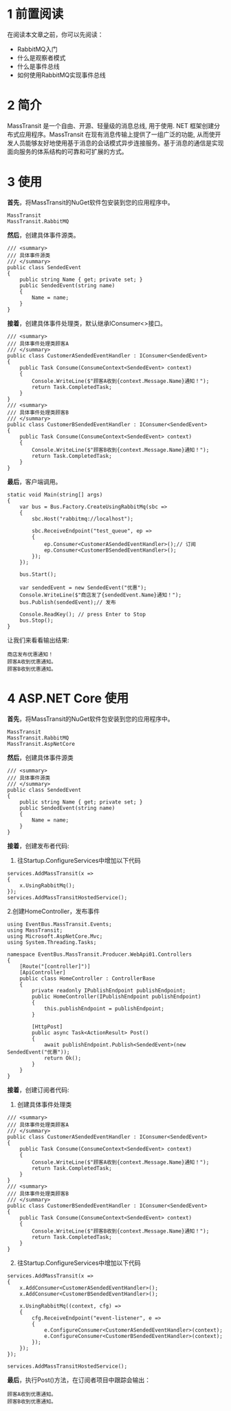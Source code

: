 # 1 前置阅读
在阅读本文章之前，你可以先阅读：
* RabbitMQ入门
* 什么是观察者模式
* 什么是事件总线
* 如何使用RabbitMQ实现事件总线

# 2 简介
MassTransit 是一个自由、开源、轻量级的消息总线, 用于使用. NET 框架创建分布式应用程序。MassTransit 在现有消息传输上提供了一组广泛的功能, 从而使开发人员能够友好地使用基于消息的会话模式异步连接服务。基于消息的通信是实现面向服务的体系结构的可靠和可扩展的方式。

# 3 使用
**首先**，将MassTransit的NuGet软件包安装到您的应用程序中。
```
MassTransit
MassTransit.RabbitMQ
```

**然后**，创建具体事件源类。
```
/// <summary>
/// 具体事件源类
/// </summary>
public class SendedEvent
{
    public string Name { get; private set; }
    public SendedEvent(string name)
    {
        Name = name;
    }
}
```

**接着**，创建具体事件处理类，默认继承IConsumer<>接口。
```
/// <summary>
/// 具体事件处理类顾客A
/// </summary>
public class CustomerASendedEventHandler : IConsumer<SendedEvent>
{
    public Task Consume(ConsumeContext<SendedEvent> context)
    {
        Console.WriteLine($"顾客A收到{context.Message.Name}通知！");
        return Task.CompletedTask;
    }
}
/// <summary>
/// 具体事件处理类顾客B
/// </summary>
public class CustomerBSendedEventHandler : IConsumer<SendedEvent>
{
    public Task Consume(ConsumeContext<SendedEvent> context)
    {
        Console.WriteLine($"顾客B收到{context.Message.Name}通知！");
        return Task.CompletedTask;
    }
}
```

**最后**，客户端调用。
```
static void Main(string[] args)
{
    var bus = Bus.Factory.CreateUsingRabbitMq(sbc =>
    {
        sbc.Host("rabbitmq://localhost");

        sbc.ReceiveEndpoint("test_queue", ep =>
        {
            ep.Consumer<CustomerASendedEventHandler>();// 订阅
            ep.Consumer<CustomerBSendedEventHandler>();
        });
    });

    bus.Start();

    var sendedEvent = new SendedEvent("优惠");
    Console.WriteLine($"商店发了{sendedEvent.Name}通知！");
    bus.Publish(sendedEvent);// 发布

    Console.ReadKey(); // press Enter to Stop
    bus.Stop();
}
```

让我们来看看输出结果:
```
商店发布优惠通知！
顾客A收到优惠通知。
顾客B收到优惠通知。
```

# 4 ASP.NET Core 使用
**首先**，将MassTransit的NuGet软件包安装到您的应用程序中。
```
MassTransit
MassTransit.RabbitMQ
MassTransit.AspNetCore
```

**然后**，创建具体事件源类
```
/// <summary>
/// 具体事件源类
/// </summary>
public class SendedEvent
{
    public string Name { get; private set; }
    public SendedEvent(string name)
    {
        Name = name;
    }
}
```

**接着**，创建发布者代码:

1. 往Startup.ConfigureServices中增加以下代码
```
services.AddMassTransit(x =>
{
    x.UsingRabbitMq();
});
services.AddMassTransitHostedService();
```

2.创建HomeController，发布事件
```
using EventBus.MassTransit.Events;
using MassTransit;
using Microsoft.AspNetCore.Mvc;
using System.Threading.Tasks;

namespace EventBus.MassTransit.Producer.WebApi01.Controllers
{
    [Route("[controller]")]
    [ApiController]
    public class HomeController : ControllerBase
    {
        private readonly IPublishEndpoint publishEndpoint;
        public HomeController(IPublishEndpoint publishEndpoint)
        {
            this.publishEndpoint = publishEndpoint;
        }

        [HttpPost]
        public async Task<ActionResult> Post()
        {
            await publishEndpoint.Publish<SendedEvent>(new SendedEvent("优惠"));
            return Ok();
        }
    }
}
```

**接着**，创建订阅者代码:

1. 创建具体事件处理类
```
/// <summary>
/// 具体事件处理类顾客A
/// </summary>
public class CustomerASendedEventHandler : IConsumer<SendedEvent>
{
    public Task Consume(ConsumeContext<SendedEvent> context)
    {
        Console.WriteLine($"顾客A收到{context.Message.Name}通知！");
        return Task.CompletedTask;
    }
}
/// <summary>
/// 具体事件处理类顾客B
/// </summary>
public class CustomerBSendedEventHandler : IConsumer<SendedEvent>
{
    public Task Consume(ConsumeContext<SendedEvent> context)
    {
        Console.WriteLine($"顾客B收到{context.Message.Name}通知！");
        return Task.CompletedTask;
    }
}
```

2. 往Startup.ConfigureServices中增加以下代码
```
services.AddMassTransit(x =>
{
    x.AddConsumer<CustomerASendedEventHandler>();
    x.AddConsumer<CustomerBSendedEventHandler>();

    x.UsingRabbitMq((context, cfg) =>
    {
        cfg.ReceiveEndpoint("event-listener", e =>
        {
            e.ConfigureConsumer<CustomerASendedEventHandler>(context);
            e.ConfigureConsumer<CustomerBSendedEventHandler>(context);
        });
    });
});

services.AddMassTransitHostedService();
```

**最后**，执行Post()方法，在订阅者项目中跟踪会输出：

```
顾客A收到优惠通知。
顾客B收到优惠通知。
```
